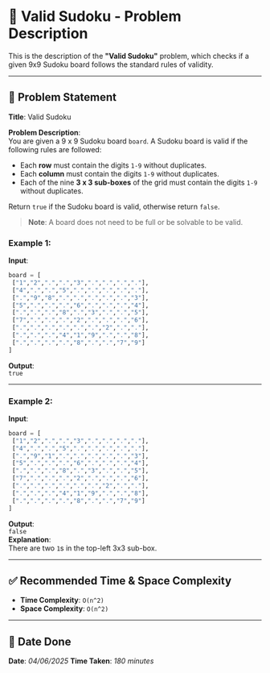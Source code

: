 # 🧮 Valid Sudoku - Problem Description

This is the description of the **"Valid Sudoku"** problem, which checks if a given 9x9 Sudoku board follows the standard rules of validity.

---

## 📌 Problem Statement

**Title**: Valid Sudoku

**Problem Description**:  
You are given a 9 x 9 Sudoku board `board`. A Sudoku board is valid if the following rules are followed:

- Each **row** must contain the digits `1-9` without duplicates.  
- Each **column** must contain the digits `1-9` without duplicates.  
- Each of the nine **3 x 3 sub-boxes** of the grid must contain the digits `1-9` without duplicates.  

Return `true` if the Sudoku board is valid, otherwise return `false`.

> **Note**: A board does not need to be full or be solvable to be valid.

### Example 1:
**Input**:  
```python
board = [
 ["1","2",".",".","3",".",".",".","."],
 ["4",".",".","5",".",".",".",".","."],
 [".","9","8",".",".",".",".",".","3"],
 ["5",".",".",".","6",".",".",".","4"],
 [".",".",".","8",".","3",".",".","5"],
 ["7",".",".",".","2",".",".",".","6"],
 [".",".",".",".",".",".","2",".","."],
 [".",".",".","4","1","9",".",".","8"],
 [".",".",".",".","8",".",".","7","9"]
]
```

**Output**:  
`true`

---

### Example 2:
**Input**:  
```python
board = [
 ["1","2",".",".","3",".",".",".","."],
 ["4",".",".","5",".",".",".",".","."],
 [".","9","1",".",".",".",".",".","3"],
 ["5",".",".",".","6",".",".",".","4"],
 [".",".",".","8",".","3",".",".","5"],
 ["7",".",".",".","2",".",".",".","6"],
 [".",".",".",".",".",".","2",".","."],
 [".",".",".","4","1","9",".",".","8"],
 [".",".",".",".","8",".",".","7","9"]
]
```

**Output**:  
`false`  
**Explanation**:  
There are two `1`s in the top-left 3x3 sub-box.

---

## ✅ Recommended Time & Space Complexity

- **Time Complexity**: `O(n^2)`  
- **Space Complexity**: `O(n^2)`

---

## 📅 Date Done

**Date**: *04/06/2025*
**Time Taken**: *180 minutes*
